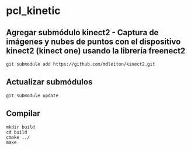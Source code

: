 pcl_kinetic
===========

Agregar submódulo kinect2 - Captura de imágenes y nubes de puntos con el dispositivo kinect2 (kinect one) usando la librería freenect2  
-------------------------

	git submodule add https://github.com/mdleiton/kinect2.git

Actualizar submódulos
---------------------

	git submodule update


Compilar
--------

	mkdir build
    cd build
	cmake ../
    make

